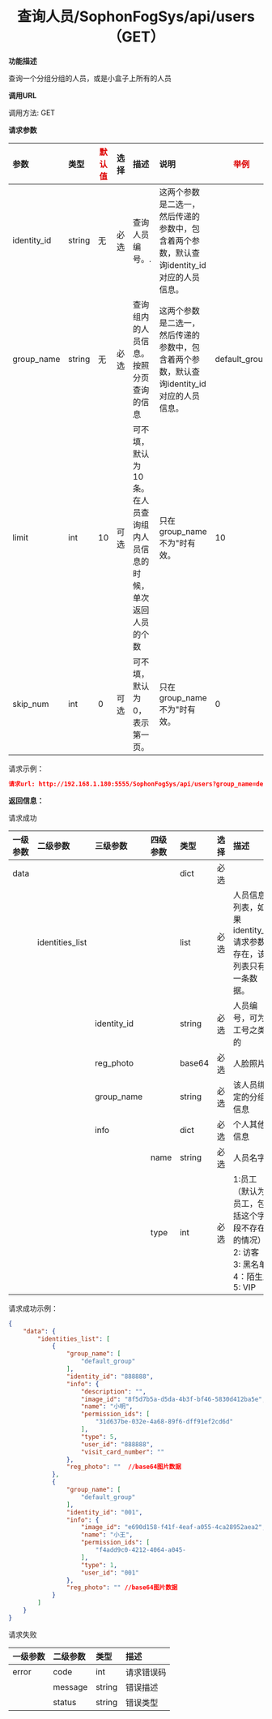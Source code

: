 # <center>查询人员/SophonFogSys/api/users（GET）</center>

**功能描述**

查询一个分组分组的人员，或是小盒子上所有的人员

**调用URL**

调用方法: GET

**请求参数**

| 参数        | 类型   | <font color="#dd0000">默认值</font> | 选择 | 描述                                                         | 说明                                                         | <font color="#dd0000">举例</font> |
| :---------- | :----- | ----------------------------------- | :--- | :----------------------------------------------------------- | :----------------------------------------------------------- | --------------------------------- |
| identity_id | string | 无                                  | 必选 | 查询人员编号。.                                              | 这两个参数是二选一，然后传递的参数中，包含着两个参数，默认查询identity_id对应的人员信息。 |                                   |
| group_name  | string | 无                                  | 必选 | 查询组内的人员信息。按照分页查询的信息                       | 这两个参数是二选一，然后传递的参数中，包含着两个参数，默认查询identity_id对应的人员信息。 | default_group                     |
| limit       | int    | 10                                  | 可选 | 可不填，默认为10条。在人员查询组内人员信息的时候，单次返回人员的个数 | 只在group_name不为"时有效。                                  | 10                                |
| skip_num    | int    | 0                                   | 可选 | 可不填，默认为0，表示第一页。                                | 只在group_name不为"时有效。                                  | 0                                 |

请求示例：

```json
请求url: http://192.168.1.180:5555/SophonFogSys/api/users?group_name=default_group&skip_num=0&limit=10
```

**返回信息：**

请求成功

| 一级参数 | 二级参数        | 三级参数    | 四级参数 | 类型   | 选择 | 描述                                                         |
| :------- | :-------------- | :---------- | :------- | :----- | :--- | :----------------------------------------------------------- |
| data     |                 |             |          | dict   | 必选 |                                                              |
|          | identities_list |             |          | list   | 必选 | 人员信息列表，如果identity_id请求参数存在，该列表只有一条数据。 |
|          |                 | identity_id |          | string | 必选 | 人员编号，可为工号之类的                                     |
|          |                 | reg_photo   |          | base64 | 必选 | 人脸照片                                                     |
|          |                 | group_name  |          | string | 必选 | 该人员绑定的分组信息                                         |
|          |                 | info        |          | dict   | 必选 | 个人其他信息                                                 |
|          |                 |             | name     | string | 必选 | 人员名字                                                     |
|          |                 |             | type     | int    | 必选 | 1:员工（默认为员工，包括这个字段不存在的情况）<br />2: 访客<br />3: 黑名单<br />4：陌生人<br />5: VIP |

请求成功示例：

```json
{
    "data": {
        "identities_list": [
            {
                "group_name": [
                    "default_group"
                ],
                "identity_id": "888888",
                "info": {
                    "description": "",
                    "image_id": "8f5d7b5a-d5da-4b3f-bf46-5830d412ba5e",
                    "name": "小明",
                    "permission_ids": [
                        "31d637be-032e-4a68-89f6-dff91ef2cd6d"
                    ],
                    "type": 5,
                    "user_id": "888888",
                    "visit_card_number": ""
                },
                "reg_photo": ""  //base64图片数据
            },
            {
                "group_name": [
                    "default_group"
                ],
                "identity_id": "001",
                "info": {
                    "image_id": "e690d158-f41f-4eaf-a055-4ca28952aea2",
                    "name": "小王",
                    "permission_ids": [
                        "f4add9c0-4212-4064-a045-																b6185cf00501","abckd9c0-4212-4064-a045-b6185defw501"
                    ],
                    "type": 1,
                    "user_id": "001"
                },
                "reg_photo": "" //base64图片数据
            }
        ]
    }
}
```

请求失败

| 一级参数 | 二级参数 | 类型   | 描述       |
| :------- | :------- | :----- | :--------- |
| error    | code     | int    | 请求错误码 |
|          | message  | string | 错误描述   |
|          | status   | string | 错误类型   |
